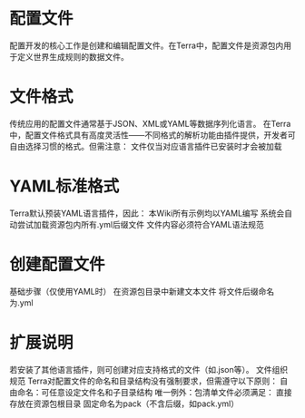 # 配置文件
配置开发的核心工作是创建和编辑配置文件。在Terra中，配置文件是资源包内用于定义世界生成规则的数据文件。
# 文件格式
传统应用的配置文件通常基于JSON、XML或YAML等数据序列化语言。
在Terra中，配置文件格式具有高度灵活性——不同格式的解析功能由插件提供，开发者可自由选择习惯的格式。但需注意：
文件仅当对应语言插件已安装时才会被加载

# YAML标准格式
Terra默认预装YAML语言插件，因此：
本Wiki所有示例均以YAML编写
系统会自动尝试加载资源包内所有.yml后缀文件
文件内容必须符合YAML语法规范

# 创建配置文件
基础步骤（仅使用YAML时）
在资源包目录中新建文本文件
将文件后缀命名为.yml

# 扩展说明
若安装了其他语言插件，则可创建对应支持格式的文件（如.json等）。
文件组织规范
Terra对配置文件的命名和目录结构没有强制要求，但需遵守以下原则：
自由命名：可任意设定文件名和子目录结构
唯一例外：包清单文件必须满足：
直接存放在资源包根目录
固定命名为pack（不含后缀，如pack.yml）